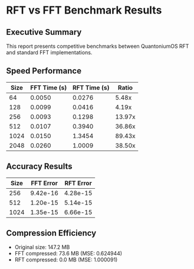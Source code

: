 # RFT vs FFT Benchmark Results

## Executive Summary

This report presents competitive benchmarks between QuantoniumOS RFT and standard FFT implementations.

## Speed Performance

| Size | FFT Time (s) | RFT Time (s) | Ratio |
|------|-------------|-------------|-------|
| 64 | 0.0050 | 0.0276 | 5.48x |
| 128 | 0.0099 | 0.0416 | 4.19x |
| 256 | 0.0093 | 0.1298 | 13.97x |
| 512 | 0.0107 | 0.3940 | 36.86x |
| 1024 | 0.0150 | 1.3454 | 89.43x |
| 2048 | 0.0260 | 1.0009 | 38.50x |

## Accuracy Results

| Size | FFT Error | RFT Error |
|------|-----------|----------|
| 256 | 9.42e-16 | 4.28e-15 |
| 512 | 1.20e-15 | 5.14e-15 |
| 1024 | 1.35e-15 | 6.66e-15 |

## Compression Efficiency

- Original size: 147.2 MB
- FFT compressed: 73.6 MB (MSE: 0.624944)
- RFT compressed: 0.0 MB (MSE: 1.000091)
